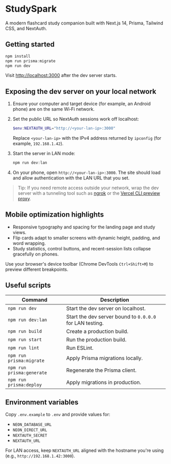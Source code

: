 # StudySpark

A modern flashcard study companion built with Next.js 14, Prisma, Tailwind CSS, and NextAuth.

## Getting started

```powershell
npm install
npm run prisma:migrate
npm run dev
```

Visit [http://localhost:3000](http://localhost:3000) after the dev server starts.

## Exposing the dev server on your local network

1. Ensure your computer and target device (for example, an Android phone) are on the same Wi‑Fi network.
2. Set the public URL so NextAuth sessions work off localhost:

   ```powershell
   $env:NEXTAUTH_URL="http://<your-lan-ip>:3000"
   ```

   Replace `<your-lan-ip>` with the IPv4 address returned by `ipconfig` (for example, `192.168.1.42`).

3. Start the server in LAN mode:

   ```powershell
   npm run dev:lan
   ```

4. On your phone, open `http://<your-lan-ip>:3000`. The site should load and allow authentication with the LAN URL that you set.

> Tip: If you need remote access outside your network, wrap the dev server with a tunneling tool such as [ngrok](https://ngrok.com/) or the [Vercel CLI preview proxy](https://vercel.com/docs/cli/tunnel).

## Mobile optimization highlights

- Responsive typography and spacing for the landing page and study views.
- Flip cards adapt to smaller screens with dynamic height, padding, and word wrapping.
- Study statistics, control buttons, and recent-session lists collapse gracefully on phones.

Use your browser's device toolbar (Chrome DevTools `Ctrl+Shift+M`) to preview different breakpoints.

## Useful scripts

| Command                   | Description                                              |
| ------------------------- | -------------------------------------------------------- |
| `npm run dev`             | Start the dev server on localhost.                       |
| `npm run dev:lan`         | Start the dev server bound to `0.0.0.0` for LAN testing. |
| `npm run build`           | Create a production build.                               |
| `npm run start`           | Run the production build.                                |
| `npm run lint`            | Run ESLint.                                              |
| `npm run prisma:migrate`  | Apply Prisma migrations locally.                         |
| `npm run prisma:generate` | Regenerate the Prisma client.                            |
| `npm run prisma:deploy`   | Apply migrations in production.                          |

## Environment variables

Copy `.env.example` to `.env` and provide values for:

- `NEON_DATABASE_URL`
- `NEON_DIRECT_URL`
- `NEXTAUTH_SECRET`
- `NEXTAUTH_URL`

For LAN access, keep `NEXTAUTH_URL` aligned with the hostname you're using (e.g., `http://192.168.1.42:3000`).
